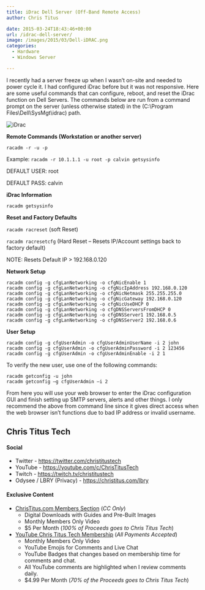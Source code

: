 ```yaml
---
title: iDrac Dell Server (Off-Band Remote Access)
author: Chris Titus

date: 2015-03-24T18:43:46+00:00
url: /idrac-dell-server/
image: /images/2015/03/Dell-iDRAC.png
categories:
  - Hardware
  - Windows Server

---
```

I recently had a server freeze up when I wasn&#8217;t on-site and needed to power cycle it. I had configured iDrac before but it was not responsive. Here are some useful commands that can configure, reboot, and reset the iDrac function on Dell Servers. The commands below are run from a command prompt on the server (unless otherwise stated) in the (C:\Program Files\Dell\SysMgt\idrac) path.<!--more-->

![iDrac](/images/2015/03/idrac.png)

**Remote Commands (Workstation or another server)**
  
`racadm -r -u -p`

Example: `racadm -r 10.1.1.1 -u root -p calvin getsysinfo`

DEFAULT USER: root
  
DEFAULT PASS: calvin

**iDrac Information**
  
`racadm getsysinfo`

**Reset and Factory Defaults**
  
`racadm racreset` (soft Reset)

`racadm racresetcfg` (Hard Reset &#8211; Resets IP/Account settings back to factory default)
  
NOTE: Resets Default IP > 192.168.0.120

**Network Setup**
  
```
racadm config -g cfgLanNetworking -o cfgNicEnable 1
racadm config -g cfgLanNetworking -o cfgNicIpAddress 192.168.0.120
racadm config -g cfgLanNetworking -o cfgNicNetmask 255.255.255.0
racadm config -g cfgLanNetworking -o cfgNicGateway 192.168.0.120
racadm config -g cfgLanNetworking -o cfgNicUseDHCP 0
racadm config -g cfgLanNetworking -o cfgDNSServersFromDHCP 0
racadm config -g cfgLanNetworking -o cfgDNSServer1 192.168.0.5
racadm config -g cfgLanNetworking -o cfgDNSServer2 192.168.0.6
```

**User Setup**
  
```
racadm config -g cfgUserAdmin -o cfgUserAdminUserName -i 2 john
racadm config -g cfgUserAdmin -o cfgUserAdminPassword -i 2 123456
racadm config -g cfgUserAdmin -o cfgUserAdminEnable -i 2 1
```

To verify the new user, use one of the following commands:

```
racadm getconfig -u john
racadm getconfig –g cfgUserAdmin –i 2
```

From here you will use your web browser to enter the iDrac configuration GUI and finish setting up SMTP servers, alerts and other things. I only recommend the above from command line since it gives direct access when the web browser isn&#8217;t functions due to bad IP address or invalid username.

## Chris Titus Tech

#### Social

- Twitter - <https://twitter.com/christitustech>
- YouTube - <https://youtube.com/c/ChrisTitusTech>
- Twitch - <https://twitch.tv/christitustech>
- Odysee / LBRY (Privacy) - <https://christitus.com/lbry>

#### Exclusive Content

- [ChrisTitus.com Members Section][1] (_CC Only_)
  - Digital Downloads with Guides and Pre-Built Images
  - Monthly Members Only Video
  - $5 Per Month (_100% of Proceeds goes to Chris Titus Tech_)
- [YouTube Chris Titus Tech Membership][2] (_All Payments Accepted_)
  - Monthly Members Only Video
  - YouTube Emojis for Comments and Live Chat
  - YouTube Badges that changes based on membership time for comments and chat.
  - All YouTube comments are highlighted when I review comments daily. 
  - $4.99 Per Month (_70% of the Proceeds goes to Chris Titus Tech_)

 [1]: https://portal.christitus.com
 [2]: https://christitus.com/join